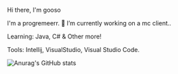 Hi there, I'm gooso

I'm a progremeerr.
🌋 I’m currently working on a mc client..

Learning:
Java, C# & Other more!

Tools:
Intellij, VisualStudio, Visual Studio Code.

![Anurag's GitHub stats](https://github-readme-stats.vercel.app/api?username=deebeesea1&show_icons=true&theme=radical)

